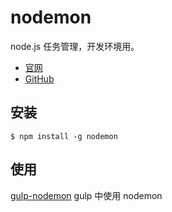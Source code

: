 # nodemon

node.js 任务管理，开发环境用。

* [官网](http://nodemon.io/)
* [GitHub](https://github.com/remy/nodemon/)

## 安装

```shell
$ npm install -g nodemon
```

## 使用

[gulp-nodemon](https://github.com/JacksonGariety/gulp-nodemon) gulp 中使用 nodemon

